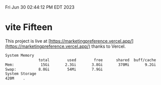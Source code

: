 Fri Jun 30 02:44:12 PM EDT 2023

# vite Fifteen


This project is live at [https://marketingpreference.vercel.app/](https://marketingpreference.vercel.app/) thanks to Vercel.

```bash
System Memory
               total        used        free      shared  buff/cache   available
Mem:            15Gi       2.3Gi       3.8Gi       370Mi       9.2Gi        12Gi
Swap:          8.0Gi        54Mi       7.9Gi
System Storage
420M	.
```
```bash
